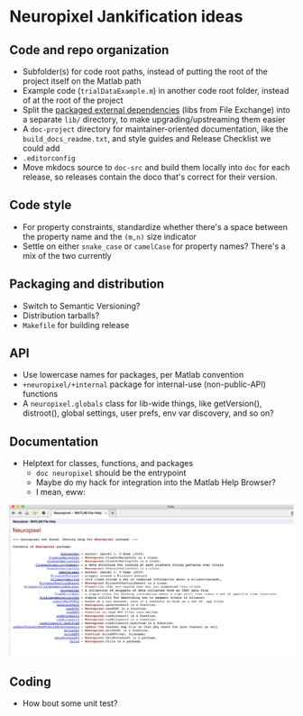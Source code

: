 # Neuropixel Jankification ideas

## Code and repo organization

* Subfolder(s) for code root paths, instead of putting the root of the project itself on the Matlab path
* Example code (`trialDataExample.m`) in another code root folder, instead of at the root of the project
* Split the [packaged external dependencies](https://djoshea.github.io/neuropixel-utils/acknowledgements/) (libs from File Exchange) into a separate `lib/` directory, to make upgrading/upstreaming them easier
* A `doc-project` directory for maintainer-oriented documentation, like the `build_docs_readme.txt`, and style guides and Release Checklist we could add
* `.editorconfig`
* Move mkdocs source to `doc-src` and build them locally into `doc` for each release, so releases contain the doco that's correct for their version.

## Code style

* For property constraints, standardize whether there's a space between the property name and the `(m,n)` size indicator
* Settle on either `snake_case` or `camelCase` for property names? There's a mix of the two currently

## Packaging and distribution

* Switch to Semantic Versioning?
* Distribution tarballs?
* `Makefile` for building release

## API

* Use lowercase names for packages, per Matlab convention
* `+neuropixel/+internal` package for internal-use (non-public-API) functions
* A `neuropixel.globals` class for lib-wide things, like getVersion(), distroot(), global settings, user prefs, env var discovery, and so on?

## Documentation

* Helptext for classes, functions, and packages
  * `doc neuropixel` should be the entrypoint
  * Maybe do my hack for integration into the Matlab Help Browser?
  * I mean, eww:

![Current results for doc neuropixel](doc-neuropixel-current-result.png)

## Coding

* How bout some unit test?
